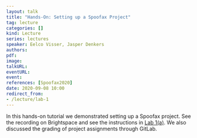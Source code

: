 ```yaml
---
layout: talk
title: "Hands-On: Setting up a Spoofax Project"
tag: lecture
categories: []
kind: Lecture
series: lectures
speaker: Eelco Visser, Jasper Denkers
authors:
pdf:
image:
talkURL:
eventURL:
event:
references: [Spoofax2020]
date: 2020-09-08 10:00
redirect_from:
- /lecture/lab-1
---
```


In this hands-on tutorial we demonstrated setting up a Spoofax project.
See the recording on Brightspace and see the instructions in [Lab 1(a)](/project/2020/09/08/lab1a/).
We also discussed the grading of project assignments through GitLab.
